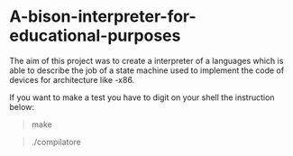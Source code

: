 # A-bison-interpreter-for-educational-purposes

The aim of this project was to create a interpreter of a languages which is able to describe the job of a state machine
used to implement the code of devices for architecture like -x86.

If you want to make a test you have to digit on your shell the instruction below:
> make


> ./compilatore
